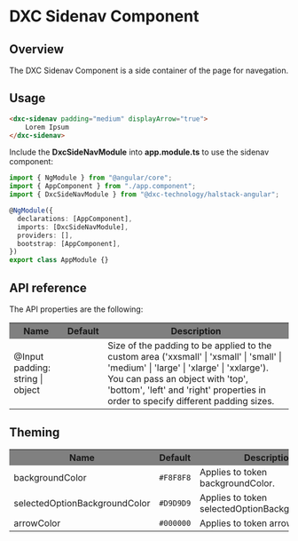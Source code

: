 # DXC Sidenav Component

## Overview

The DXC Sidenav Component is a side container of the page for navegation.

## Usage

```html
<dxc-sidenav padding="medium" displayArrow="true">
    Lorem Ipsum
</dxc-sidenav>
```

Include the **DxcSideNavModule** into **app.module.ts** to use the sidenav component:

```ts
import { NgModule } from "@angular/core";
import { AppComponent } from "./app.component";
import { DxcSideNavModule } from "@dxc-technology/halstack-angular";

@NgModule({
  declarations: [AppComponent],
  imports: [DxcSideNavModule],
  providers: [],
  bootstrap: [AppComponent],
})
export class AppModule {}
```

## API reference

The API properties are the following:

<table>
    <tr style="background-color: grey">
        <th>Name</th>
        <th>Default</th>
        <th>Description</th>
    </tr>
    <tr>
        <td>@Input<br>padding: string | object</td>
        <td></td>
        <td>
        Size of the padding to be applied to the custom area ('xxsmall' | 'xsmall'
        | 'small' | 'medium' | 'large' | 'xlarge' | 'xxlarge'). You can pass an
        object with 'top', 'bottom', 'left' and 'right' properties in order to
        specify different padding sizes.
        </td>
    </tr>
</table>

## Theming

<table>
    <tr style="background-color: grey">
        <th>Name</th>
        <th>Default</th>
        <th>Description</th>
    </tr>
    <tr>
        <td>backgroundColor</td>
        <td><code>#F8F8F8</code></td>
        <td>Applies to token backgroundColor.</td>
    </tr>
    <tr>
        <td>selectedOptionBackgroundColor</td>
        <td><code>#D9D9D9</code></td>
        <td>Applies to token selectedOptionBackgroundColor.</td>
    </tr>
    <tr>
        <td>arrowColor</td>
        <td><code>#000000</code></td>
        <td>Applies to token arrowColor.</td>
    </tr>
</table>
